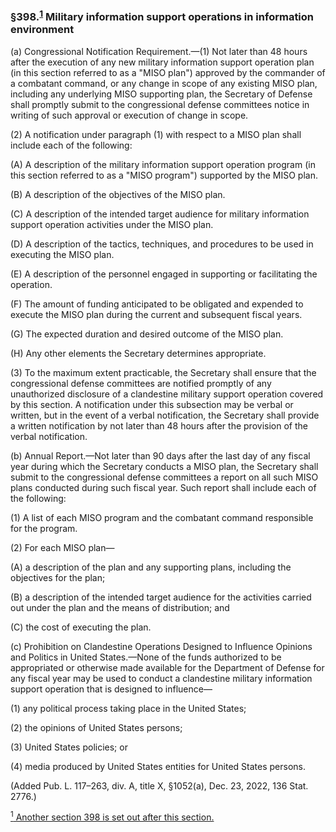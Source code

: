 ### §398.<sup><a href="#397_1_target" name="397_1">1</a></sup> Military information support operations in information environment ###

(a) Congressional Notification Requirement.—(1) Not later than 48 hours after the execution of any new military information support operation plan (in this section referred to as a "MISO plan") approved by the commander of a combatant command, or any change in scope of any existing MISO plan, including any underlying MISO supporting plan, the Secretary of Defense shall promptly submit to the congressional defense committees notice in writing of such approval or execution of change in scope.

(2) A notification under paragraph (1) with respect to a MISO plan shall include each of the following:

(A) A description of the military information support operation program (in this section referred to as a "MISO program") supported by the MISO plan.

(B) A description of the objectives of the MISO plan.

(C) A description of the intended target audience for military information support operation activities under the MISO plan.

(D) A description of the tactics, techniques, and procedures to be used in executing the MISO plan.

(E) A description of the personnel engaged in supporting or facilitating the operation.

(F) The amount of funding anticipated to be obligated and expended to execute the MISO plan during the current and subsequent fiscal years.

(G) The expected duration and desired outcome of the MISO plan.

(H) Any other elements the Secretary determines appropriate.

(3) To the maximum extent practicable, the Secretary shall ensure that the congressional defense committees are notified promptly of any unauthorized disclosure of a clandestine military support operation covered by this section. A notification under this subsection may be verbal or written, but in the event of a verbal notification, the Secretary shall provide a written notification by not later than 48 hours after the provision of the verbal notification.

(b) Annual Report.—Not later than 90 days after the last day of any fiscal year during which the Secretary conducts a MISO plan, the Secretary shall submit to the congressional defense committees a report on all such MISO plans conducted during such fiscal year. Such report shall include each of the following:

(1) A list of each MISO program and the combatant command responsible for the program.

(2) For each MISO plan—

(A) a description of the plan and any supporting plans, including the objectives for the plan;

(B) a description of the intended target audience for the activities carried out under the plan and the means of distribution; and

(C) the cost of executing the plan.

(c) Prohibition on Clandestine Operations Designed to Influence Opinions and Politics in United States.—None of the funds authorized to be appropriated or otherwise made available for the Department of Defense for any fiscal year may be used to conduct a clandestine military information support operation that is designed to influence—

(1) any political process taking place in the United States;

(2) the opinions of United States persons;

(3) United States policies; or

(4) media produced by United States entities for United States persons.

(Added Pub. L. 117–263, div. A, title X, §1052(a), Dec. 23, 2022, 136 Stat. 2776.)

[<sup>1</sup> Another section 398 is set out after this section.](#398_1)